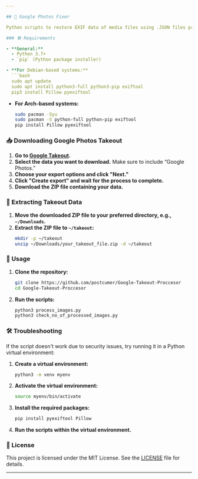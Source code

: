 ```yaml
---

## 🚀 Google Photos Fixer

Python scripts to restore EXIF data of media files using .JSON files provided by Google Photos Takeout.

### 🛠️ Requirements

- **General:**
  - Python 3.7+
  - `pip` (Python package installer)

- **For Debian-based systems:**
  ```bash
  sudo apt update
  sudo apt install python3-full python3-pip exiftool
  pip3 install Pillow pyexiftool
  ```

- **For Arch-based systems:**
  ```bash
  sudo pacman -Syu
  sudo pacman -S python-full python-pip exiftool
  pip install Pillow pyexiftool
  ```

### 📥 Downloading Google Photos Takeout

1. **Go to [Google Takeout](https://takeout.google.com).**
2. **Select the data you want to download.** Make sure to include “Google Photos.”
3. **Choose your export options and click "Next."**
4. **Click "Create export" and wait for the process to complete.**
5. **Download the ZIP file containing your data.**

### 📂 Extracting Takeout Data

1. **Move the downloaded ZIP file to your preferred directory, e.g., `~/Downloads`.**
2. **Extract the ZIP file to `~/takeout`:**
   ```bash
   mkdir -p ~/takeout
   unzip ~/Downloads/your_takeout_file.zip -d ~/takeout
   ```

### 📜 Usage

1. **Clone the repository:**
   ```bash
   git clone https://github.com/postcumer/Google-Takeout-Proccesor
   cd Google-Takeout-Proccesor
   ```

2. **Run the scripts:**
   ```bash
   python3 process_images.py
   python3 check_no_of_processed_images.py
   ```

### 🛠️ Troubleshooting

If the script doesn't work due to security issues, try running it in a Python virtual environment:

1. **Create a virtual environment:**
   ```bash
   python3 -m venv myenv
   ```

2. **Activate the virtual environment:**
   ```bash
   source myenv/bin/activate
   ```

3. **Install the required packages:**
   ```bash
   pip install pyexiftool Pillow
   ```

4. **Run the scripts within the virtual environment.**

### 📝 License

This project is licensed under the MIT License. See the [LICENSE](https://github.com/postcumer/Google-Takeout-Proccesor/docs/license) file for details.

---
```

